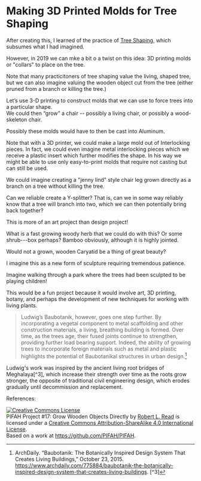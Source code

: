 # Making 3D Printed Molds for Tree Shaping

After creating this, I learned of the practice of [Tree Shaping](https://en.wikipedia.org/wiki/Tree_shaping), which
subsumes what I had imagined.

However, in 2019 we can mke a bit o a twist on this idea: 3D printing molds or "collars" to place on the tree.

Note that many practicitoners of tree shaping value the living, shaped tree, but we can also imagine valuing the 
wooden object cut from the tree (either pruned from a branch or killing the tree.)

Let’s use 3-D printing to construct molds that we can use to force trees into a particular shape.  
We could then “grow” a chair -- possibly a living chair, or possibly a wood-skeleton chair.

Possibly these molds would have to then be cast into Aluminum.



Note that with a 3D printer, we could make a large mold out of Interlocking pieces. In fact, we could even imagine
metal interlocking pieces which we receive a plastic insert which further modifies the shape. In his way we might 
be able to use only easy-to-print molds that require not casting but can still be used.

We could imagine creating a "jenny lind" style chair leg grown directly as a branch on a tree without killing the 
tree.

Can we reliable create a Y-splitter? That is, can we in some way reliably know that a tree will branch into two,
which we can then  potentially bring back together?

This is more of an art project than design project!

What is a fast growing woody herb that we could do with this?  Or some shrub---box perhaps? Bamboo obviously,
although it is highly jointed.

Would not a grown, wooden Caryatid be a thing of great beauty?

I imagine this as a new form of sculpture requiring tremendous patience.

Imagine walking through a park where the trees had been sculpted to be playing children!

This would be a fun project because it would involve art, 3D printing, botany, and perhaps the development of new 
techniques for working with living plants.

>Ludwig’s Baubotanik, however, goes one step further. By incorporating a vegetal component to metal scaffolding and other construction materials, a living, breathing building is formed. Over time, as the trees age, their fused joints continue to strengthen, providing further load bearing support. Indeed, the ability of growing trees to incorporate foreign materials such as metal and plastic highlights the potential of Baubotanikal structures in urban design.[^2]

Ludwig's work was inspired by the ancient living root bridges of Meghalaya[^3], which increase their strength over time as the roots grow stronger, the opposite of traditional civil engineering design, which erodes gradually until decommission and replacement. 

References: 
[^1]: http://www.grown-furniture.co.uk/history.html
[^2]: ArchDaily. “Baubotanik: The Botanically Inspired Design System That Creates Living Buildings,” October 23, 2015. https://www.archdaily.com/775884/baubotanik-the-botanically-inspired-design-system-that-creates-living-buildings.
[^3]

<a rel="license" href="http://creativecommons.org/licenses/by-sa/4.0/"><img alt="Creative Commons License" style="border-width:0" src="https://i.creativecommons.org/l/by-sa/4.0/88x31.png" /></a>
<br /><span xmlns:dct="http://purl.org/dc/terms/" href="http://purl.org/dc/dcmitype/Text" property="dct:title" rel="dct:type">PIFAH Project #17: Grow Wooden Objects Directly</span>
by <a xmlns:cc="http://creativecommons.org/ns#" href="https://github.com/PIFAH/PIFAH" property="cc:attributionName" rel="cc:attributionURL">Robert L. Read</a>
is licensed under a <a rel="license" href="http://creativecommons.org/licenses/by-sa/4.0/">
Creative Commons Attribution-ShareAlike 4.0 International License</a>.
<br />Based on a work at <a xmlns:dct="http://purl.org/dc/terms/" href="https://github.com/PIFAH/PIFAH" rel="dct:source">
https://github.com/PIFAH/PIFAH</a>.

